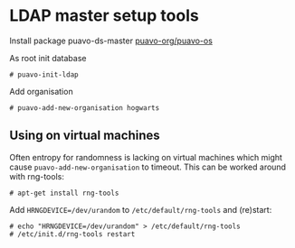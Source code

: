 # LDAP master setup tools

Install package puavo-ds-master [puavo-org/puavo-os](https://github.com/puavo-org/puavo-os/tree/master/cloud/puavo-ds)

As root init database

    # puavo-init-ldap

Add organisation

    # puavo-add-new-organisation hogwarts

## Using on virtual machines

Often entropy for randomness is lacking on virtual machines
which might cause `puavo-add-new-organisation` to timeout.
This can be worked around with rng-tools:

    # apt-get install rng-tools
    
Add `HRNGDEVICE=/dev/urandom` to `/etc/default/rng-tools` and (re)start:

    # echo "HRNGDEVICE=/dev/urandom" > /etc/default/rng-tools
    # /etc/init.d/rng-tools restart

